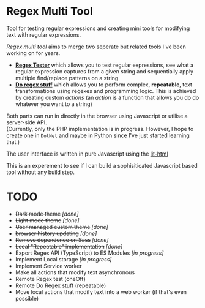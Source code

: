# Regex Multi Tool

Tool for testing regular expressions and creating mini tools for modifying text with regular expressions.

*Regex multi tool* aims to merge two seperate but related tools I've been working on for years.

* __[Regex Tester](README-oneOff.md)__ which allows you to test regular expressions, see what a regular expression captures from a given string and sequentially apply multiple find/replace patterns on a string
* __[Do regex stuff](README-repeatable.md)__ which allows you to perform complex, __repeatable__, text transformations using regexes and programming logic. This is achieved by creating custom *actions* (an *action* is a function that allows you do do whatever you want to a string)

Both parts can run in directly in the browser using Javascript or utilise a server-side API. <br />
(Currently, only the PHP implementation is in progress. However, I hope to create one in `DotNet` and maybe in Python since I've just started learning that.)

The user interface is written in pure Javascript using the [lit-html](https://lit-html.polymer-project.org/)

This is an experement to see if I can build a sophisiticated Javascript based tool without any build step.

# TODO

* ~~Dark mode theme~~ _[done]_
* ~~Light mode theme~~ _[done]_
* ~~User managed custom theme~~ _[done]_
* ~~browser history updating~~ _[done]_
* ~~Remove dependence on Sass~~ _[done]_
* ~~Local "Repeatable" implementation~~ _[done]_
* Export Regex API (TypeScript) to ES Modules _[in progress]_
* Implement Local storage _[in progress]_
* Implement Service worker
* Make all actions that modify text asynchronous
* Remote Regex test (oneOff)
* Remote Do Regex stuff (repeatable)
* Move local actions that modify text into a web worker (if that's even possible)
